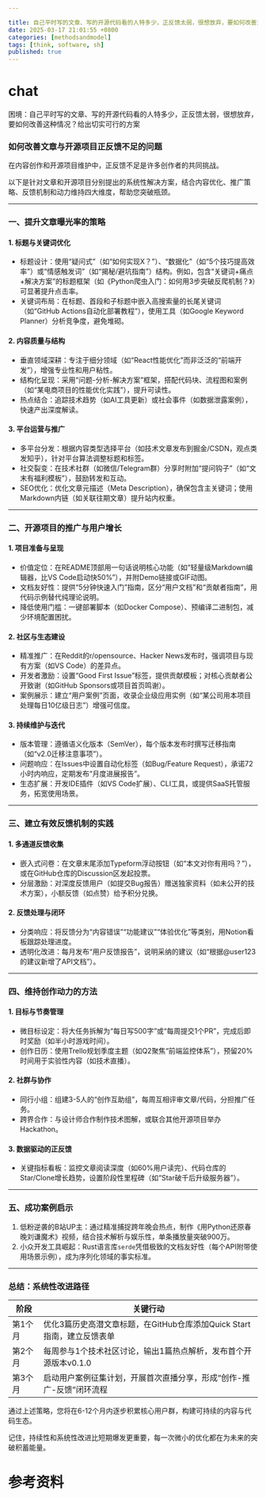 ```yaml
---

title: 自己平时写的文章、写的开源代码看的人特多少，正反馈太弱，很想放弃，要如何改善这种情况？给出切实可行的方案
date: 2025-03-17 21:01:55 +0800
categories: [methodsandmodel]
tags: [think, software, sh]
published: true
---
```






# chat

困境：自己平时写的文章、写的开源代码看的人特多少，正反馈太弱，很想放弃，要如何改善这种情况？给出切实可行的方案

### 如何改善文章与开源项目正反馈不足的问题

在内容创作和开源项目维护中，正反馈不足是许多创作者的共同挑战。

以下是针对文章和开源项目分别提出的系统性解决方案，结合内容优化、推广策略、反馈机制和动力维持四大维度，帮助您突破瓶颈。

---

### 一、提升文章曝光率的策略

#### 1. 标题与关键词优化
- 标题设计：使用“疑问式”（如“如何实现X？”）、“数据化”（如“5个技巧提高效率”）或“情感触发词”（如“揭秘/避坑指南”）结构。例如，包含“关键词+痛点+解决方案”的标题框架（如《Python爬虫入门：如何用3步突破反爬机制？》）可显著提升点击率。
- 关键词布局：在标题、首段和子标题中嵌入高搜索量的长尾关键词（如“GitHub Actions自动化部署教程”），使用工具（如Google Keyword Planner）分析竞争度，避免堆砌。

#### 2. 内容质量与结构
- 垂直领域深耕：专注于细分领域（如“React性能优化”而非泛泛的“前端开发”），增强专业性和用户粘性。
- 结构化呈现：采用“问题-分析-解决方案”框架，搭配代码块、流程图和案例（如“某电商项目的性能优化实践”），提升可读性。
- 热点结合：追踪技术趋势（如AI工具更新）或社会事件（如数据泄露案例），快速产出深度解读。

#### 3. 平台运营与推广
- 多平台分发：根据内容类型选择平台（如技术文章发布到掘金/CSDN，观点类发知乎），针对平台算法调整标题和标签。
- 社交裂变：在技术社群（如微信/Telegram群）分享时附加“提问钩子”（如“文末有福利模板”），鼓励转发和互动。
- SEO优化：优化文章元描述（Meta Description），确保包含主关键词；使用Markdown内链（如关联往期文章）提升站内权重。

---

### 二、开源项目的推广与用户增长

#### 1. 项目准备与呈现
- 价值定位：在README顶部用一句话说明核心功能（如“轻量级Markdown编辑器，比VS Code启动快50%”），并附Demo链接或GIF动图。
- 文档友好性：提供“5分钟快速入门”指南，区分“用户文档”和“贡献者指南”，用代码示例替代纯理论说明。
- 降低使用门槛：一键部署脚本（如Docker Compose）、预编译二进制包，减少环境配置困扰。

#### 2. 社区与生态建设
- 精准推广：在Reddit的r/opensource、Hacker News发布时，强调项目与现有方案（如VS Code）的差异点。
- 开发者激励：设置“Good First Issue”标签，提供贡献模板；对核心贡献者公开致谢（如GitHub Sponsors或项目首页鸣谢）。
- 案例展示：建立“用户案例”页面，收录企业级应用实例（如“某公司用本项目处理每日10亿级日志”）增强可信度。

#### 3. 持续维护与迭代
- 版本管理：遵循语义化版本（SemVer），每个版本发布时撰写迁移指南（如“v2.0迁移注意事项”）。
- 问题响应：在Issues中设置自动化标签（如Bug/Feature Request），承诺72小时内响应，定期发布“月度进展报告”。
- 生态扩展：开发IDE插件（如VS Code扩展）、CLI工具，或提供SaaS托管服务，拓宽使用场景。

---

### 三、建立有效反馈机制的实践

#### 1. 多通道反馈收集
- 嵌入式问卷：在文章末尾添加Typeform浮动按钮（如“本文对你有用吗？”），或在GitHub仓库的Discussion区发起投票。
- 分层激励：对深度反馈用户（如提交Bug报告）赠送独家资料（如未公开的技术方案），小额反馈（如点赞）给予积分兑换。

#### 2. 反馈处理与闭环
- 分类响应：将反馈分为“内容错误”“功能建议”“体验优化”等类别，用Notion看板跟踪处理进度。
- 透明化改进：每月发布“用户反馈报告”，说明采纳的建议（如“根据@user123的建议新增了API文档”）。

---

### 四、维持创作动力的方法

#### 1. 目标与节奏管理
- 微目标设定：将大任务拆解为“每日写500字”或“每周提交1个PR”，完成后即时奖励（如半小时游戏时间）。
- 创作日历：使用Trello规划季度主题（如Q2聚焦“前端监控体系”），预留20%时间用于实验性内容（如技术直播）。

#### 2. 社群与协作
- 同行小组：组建3-5人的“创作互助组”，每周互相评审文章/代码，分担推广任务。
- 跨界合作：与设计师合作制作技术图解，或联合其他开源项目举办Hackathon。

#### 3. 数据驱动的正反馈
- 关键指标看板：监控文章阅读深度（如60%用户读完）、代码仓库的Star/Clone增长趋势，设置阶段性里程碑（如“Star破千后升级服务器”）。

---

### 五、成功案例启示

1. 低粉逆袭的B站UP主：通过精准捕捉跨年晚会热点，制作《用Python还原春晚刘谦魔术》视频，结合技术解析与娱乐性，单条播放量突破900万。
2. 小众开发工具崛起：Rust语言库`serde`凭借极致的文档友好性（每个API附带使用场景示例），成为序列化领域的事实标准。

---

### 总结：系统性改进路径

| 阶段       | 关键行动                                                                 |
|------------|--------------------------------------------------------------------------|
| 第1个月 | 优化3篇历史高潜文章标题，在GitHub仓库添加Quick Start指南，建立反馈表单    |
| 第2个月 | 每周参与1个技术社区讨论，输出1篇热点解析，发布首个开源版本v0.1.0         |
| 第3个月 | 启动用户案例征集计划，开展首次直播分享，形成“创作-推广-反馈”闭环流程     |


通过上述策略，您将在6-12个月内逐步积累核心用户群，构建可持续的内容与代码生态。

记住，持续性和系统性改进比短期爆发更重要，每一次微小的优化都在为未来的突破积蓄能量。


# 参考资料

